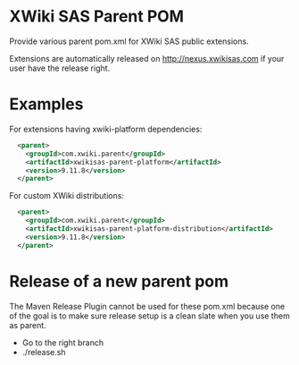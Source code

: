 # XWiki SAS Parent POM

Provide various parent pom.xml for XWiki SAS public extensions.

Extensions are automatically released on http://nexus.xwikisas.com if your user have the release right.

# Examples

For extensions having xwiki-platform dependencies:

```xml
  <parent>
    <groupId>com.xwiki.parent</groupId>
    <artifactId>xwikisas-parent-platform</artifactId>
    <version>9.11.8</version>
  </parent>
```

For custom XWiki distributions:

```xml
  <parent>
    <groupId>com.xwiki.parent</groupId>
    <artifactId>xwikisas-parent-platform-distribution</artifactId>
    <version>9.11.8</version>
  </parent>
```

# Release of a new parent pom

The Maven Release Plugin cannot be used for these pom.xml because one of the goal is to make sure release setup is a clean slate when you use them as parent.

* Go to the right branch
* ./release.sh
